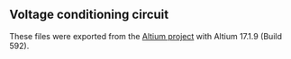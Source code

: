 ## Voltage conditioning circuit



These files were exported from the [Altium project](Altium_project) with Altium 17.1.9 (Build 592).

